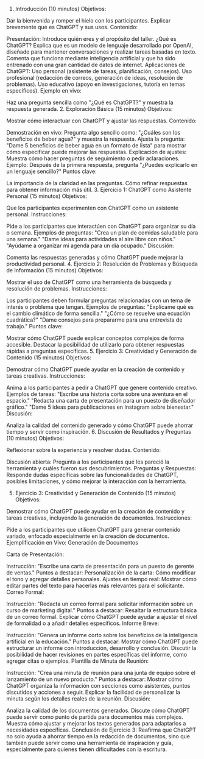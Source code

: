1. Introducción (10 minutos)
Objetivos:

Dar la bienvenida y romper el hielo con los participantes.
Explicar brevemente qué es ChatGPT y sus usos.
Contenido:

Presentación: Introduce quién eres y el propósito del taller.
¿Qué es ChatGPT?
Explica que es un modelo de lenguaje desarrollado por OpenAI, diseñado para mantener conversaciones y realizar tareas basadas en texto.
Comenta que funciona mediante inteligencia artificial y que ha sido entrenado con una gran cantidad de datos de internet.
Aplicaciones de ChatGPT:
Uso personal (asistente de tareas, planificación, consejos).
Uso profesional (redacción de correos, generación de ideas, resolución de problemas).
Uso educativo (apoyo en investigaciones, tutoría en temas específicos).
Ejemplo en vivo:

Haz una pregunta sencilla como "¿Qué es ChatGPT?" y muestra la respuesta generada.
2. Exploración Básica (15 minutos)
Objetivos:

Mostrar cómo interactuar con ChatGPT y ajustar las respuestas.
Contenido:

Demostración en vivo:
Pregunta algo sencillo como: "¿Cuáles son los beneficios de beber agua?" y muestra la respuesta.
Ajusta la pregunta: "Dame 5 beneficios de beber agua en un formato de lista" para mostrar cómo especificar puede mejorar las respuestas.
Explicación de ajustes:
Muestra cómo hacer preguntas de seguimiento o pedir aclaraciones.
Ejemplo: Después de la primera respuesta, pregunta "¿Puedes explicarlo en un lenguaje sencillo?"
Puntos clave:

La importancia de la claridad en las preguntas.
Cómo refinar respuestas para obtener información más útil.
3. Ejercicio 1: ChatGPT como Asistente Personal (15 minutos)
Objetivos:

Que los participantes experimenten con ChatGPT como un asistente personal.
Instrucciones:

Pide a los participantes que interactúen con ChatGPT para organizar su día o semana.
Ejemplos de preguntas:
"Crea un plan de comidas saludable para una semana."
"Dame ideas para actividades al aire libre con niños."
"Ayúdame a organizar mi agenda para un día ocupado."
Discusión:

Comenta las respuestas generadas y cómo ChatGPT puede mejorar la productividad personal.
4. Ejercicio 2: Resolución de Problemas y Búsqueda de Información (15 minutos)
Objetivos:

Mostrar el uso de ChatGPT como una herramienta de búsqueda y resolución de problemas.
Instrucciones:

Los participantes deben formular preguntas relacionadas con un tema de interés o problema que tengan.
Ejemplos de preguntas:
"Explícame qué es el cambio climático de forma sencilla."
"¿Cómo se resuelve una ecuación cuadrática?"
"Dame consejos para prepararme para una entrevista de trabajo."
Puntos clave:

Mostrar cómo ChatGPT puede explicar conceptos complejos de forma accesible.
Destacar la posibilidad de utilizarlo para obtener respuestas rápidas a preguntas específicas.
5. Ejercicio 3: Creatividad y Generación de Contenido (15 minutos)
Objetivos:

Demostrar cómo ChatGPT puede ayudar en la creación de contenido y tareas creativas.
Instrucciones:

Anima a los participantes a pedir a ChatGPT que genere contenido creativo.
Ejemplos de tareas:
"Escribe una historia corta sobre una aventura en el espacio."
"Redacta una carta de presentación para un puesto de diseñador gráfico."
"Dame 5 ideas para publicaciones en Instagram sobre bienestar."
Discusión:

Analiza la calidad del contenido generado y cómo ChatGPT puede ahorrar tiempo y servir como inspiración.
6. Discusión de Resultados y Preguntas (10 minutos)
Objetivos:

Reflexionar sobre la experiencia y resolver dudas.
Contenido:

Discusión abierta: Pregunta a los participantes qué les pareció la herramienta y cuáles fueron sus descubrimientos.
Preguntas y Respuestas: Responde dudas específicas sobre las funcionalidades de ChatGPT, posibles limitaciones, y cómo mejorar la interacción con la herramienta.

5. Ejercicio 3: Creatividad y Generación de Contenido (15 minutos)
Objetivos:

Demostrar cómo ChatGPT puede ayudar en la creación de contenido y tareas creativas, incluyendo la generación de documentos.
Instrucciones:

Pide a los participantes que utilicen ChatGPT para generar contenido variado, enfocado especialmente en la creación de documentos.
Ejemplificación en Vivo: Generación de Documentos

Carta de Presentación:

Instrucción: "Escribe una carta de presentación para un puesto de gerente de ventas."
Puntos a destacar:
Personalización de la carta: Cómo modificar el tono y agregar detalles personales.
Ajustes en tiempo real: Mostrar cómo editar partes del texto para hacerlas más relevantes para el solicitante.
Correo Formal:

Instrucción: "Redacta un correo formal para solicitar información sobre un curso de marketing digital."
Puntos a destacar:
Resaltar la estructura básica de un correo formal.
Explicar cómo ChatGPT puede ayudar a ajustar el nivel de formalidad o a añadir detalles específicos.
Informe Breve:

Instrucción: "Genera un informe corto sobre los beneficios de la inteligencia artificial en la educación."
Puntos a destacar:
Mostrar cómo ChatGPT puede estructurar un informe con introducción, desarrollo y conclusión.
Discutir la posibilidad de hacer revisiones en partes específicas del informe, como agregar citas o ejemplos.
Plantilla de Minuta de Reunión:

Instrucción: "Crea una minuta de reunión para una junta de equipo sobre el lanzamiento de un nuevo producto."
Puntos a destacar:
Mostrar cómo ChatGPT organiza la información con secciones como asistentes, puntos discutidos y acciones a seguir.
Explicar la facilidad de personalizar la minuta según los detalles reales de la reunión.
Discusión:

Analiza la calidad de los documentos generados.
Discute cómo ChatGPT puede servir como punto de partida para documentos más complejos.
Muestra cómo ajustar y mejorar los textos generados para adaptarlos a necesidades específicas.
Conclusión de Ejercicio 3:
Reafirma que ChatGPT no solo ayuda a ahorrar tiempo en la redacción de documentos, sino que también puede servir como una herramienta de inspiración y guía, especialmente para quienes tienen dificultades con la escritura.
